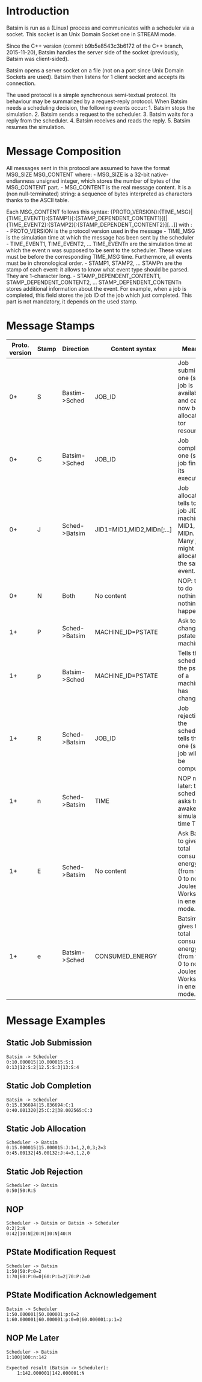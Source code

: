 # Introduction #

Batsim is run as a (Linux) process and communicates with a scheduler via a socket.
This socket is an Unix Domain Socket one in STREAM mode.

Since the C++ version (commit b9b5e8543c3b6172 of the C++ branch, 2015-11-20),
Batsim handles the server side of the socket (previously, Batsim was client-sided).

Batsim opens a server socket on a file (not on a port since Unix Domain Sockets are used).
Batsim then listens for 1 client socket and accepts its connection.

The used protocol is a simple synchronous semi-textual protocol. Its behaviour may be summarized
by a request-reply protocol. When Batsim needs a scheduling decision, the following events occur:
    1. Batsim stops the simulation.
    2. Batsim sends a request to the scheduler.
    3. Batsim waits for a reply from the scheduler.
    4. Batsim receives and reads the reply.
    5. Batsim resumes the simulation.

# Message Composition #

All messages sent in this protocol are assumed to have the format MSG_SIZE MSG_CONTENT where:
    - MSG_SIZE is a 32-bit native-endianness unsigned integer, which stores the number of bytes of the MSG_CONTENT part.
    - MSG_CONTENT is the real message content. It is a (non null-terminated) string: a sequence of bytes interpreted as characters thanks to the ASCII table.

Each MSG_CONTENT follows this syntax:
{PROTO_VERSION}:{TIME_MSG}|{TIME_EVENT1}:{STAMP1}[:{STAMP_DEPENDENT_CONTENT1}][|{TIME_EVENT2}:{STAMP2}[:{STAMP_DEPENDENT_CONTENT2}][...]] with :
    - PROTO_VERSION is the protocol version used in the message
    - TIME_MSG is the simulation time at which the message has been sent by the scheduler
    - TIME_EVENT1, TIME_EVENT2, ... TIME_EVENTn are the simulation time at which the event n was supposed to be sent to the scheduler. These values must be before the corresponding TIME_MSG time. Furthermore, all events must be in chronological order.
    - STAMP1, STAMP2, ... STAMPn are the stamp of each event: it allows to know what event type should be parsed. They are 1-character long.
    - STAMP_DEPENDENT_CONTENT1, STAMP_DEPENDENT_CONTENT2, ... STAMP_DEPENDENT_CONTENTn stores additional information about the event. For example, when a job is completed, this field stores
    the job ID of the job which just completed. This part is not mandatory, it depends on the used
    stamp.

# Message Stamps #

| Proto. version  | Stamp | Direction     | Content syntax           | Meaning
|---------------- |-------|-------------- |------------------------- |-------------
|        0+       |   S   | Bastim->Sched | JOB_ID                   | Job submission: one (static) job is available and can now be allocated tor resources.
|        0+       |   C   | Batsim->Sched | JOB_ID                   | Job completion: one (static) job finished its execution.
|        0+       |   J   | Sched->Batsim | JID1=MID1,MID2,MIDn[;...]| Job allocation: tells to put job JID1 on machines MID1, ..., MIDn. Many jobs might be allocated in the same event.              |           |
|        0+       |   N   | Both          | No content               | NOP: tells to do nothing / nothing happened.
|        1+       |   P   | Sched->Batsim | MACHINE_ID=PSTATE        | Ask to change the pstate of a machine.
|        1+       |   p   | Batsim->Sched | MACHINE_ID=PSTATE        | Tells the scheduler the pstate of a machine has changed.
|        1+       |   R   | Sched->Batsim | JOB_ID                   | Job rejection: the scheduler tells that one (static) job will not be computed.
|        1+       |   n   | Sched->Batsim | TIME                     | NOP me later: the scheduler asks to be awaken at simulation time TIME.
|        1+       |   E   | Sched->Batsim | No content               | Ask Batsim to give the total consumed energy (from time 0 to now) in Joules. Works only in energy mode.
|        1+       |   e   | Batsim->Sched | CONSUMED_ENERGY          | Batsim gives the total consumed energy (from time 0 to now) in Joules. Works only in energy mode.


# Message Examples #

## Static Job Submission ##
    Batsim -> Scheduler
    0:10.000015|10.000015:S:1
    0:13|12:S:2|12.5:S:3|13:S:4

## Static Job Completion ##
    Batsim -> Scheduler
    0:15.836694|15.836694:C:1
    0:40.001320|25:C:2|38.002565:C:3

## Static Job Allocation ##
    Scheduler -> Batsim
    0:15.000015|15.000015:J:1=1,2,0,3;2=3
    0:45.00132|45.00132:J:4=3,1,2,0

## Static Job Rejection ##
    Scheduler -> Batsim
    0:50|50:R:5

## NOP ##
    Scheduler -> Batsim or Batsim -> Scheduler
    0:2|2:N
    0:42|10:N|20:N|30:N|40:N

## PState Modification Request ##
    Scheduler -> Batsim
    1:50|50:P:0=2
    1:70|60:P:0=0|60:P:1=2|70:P:2=0

## PState Modification Acknowledgement ##
    Batsim -> Scheduler
    1:50.000001|50.000001:p:0=2
    1:60.000001|60.000001:p:0=0|60.000001:p:1=2

## NOP Me Later ##
    Scheduler -> Batsim
    1:100|100:n:142

    Expected result (Batsim -> Scheduler):
        1:142.000001|142.000001:N